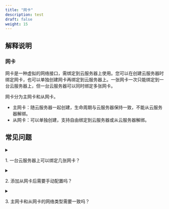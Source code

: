 ```yaml
---
title: "网卡"
description: test
draft: false
weight: 15
---
```


## 解释说明

### 网卡

网卡是一种虚拟的网络接口，需绑定到云服务器上使用。您可以在创建云服务器时绑定网卡，也可以单独创建网卡再绑定到云服务器上。一张网卡一次只能绑定到一台云服务器上，但一台云服务器可以同时绑定多张网卡。

 网卡分为主网卡和从网卡。

- 主网卡：随云服务器一起创建，生命周期与云服务器保持一致，不能从云服务器解绑。
- 从网卡：可以单独创建，支持自由绑定到云服务器或从云服务器解绑。

## 常见问题

<details>
<summary><p>
  1. 一台云服务器上可以绑定几张网卡？
  </p></summary>
<p>
  一个云服务器最多可以绑定 64 张网卡（其中主网卡 1 张，从网卡 63 张），一个网络最多可以有 252 张网卡。
  </p>
</details>


<details>
<summary><p>
  2. 添加从网卡后需要手动配置吗？
  </p></summary>
<p>
 根据云服务器使用的镜像不同，部分镜像不能自动识别从网卡导致网卡无法自启动，且当服务器添加多张网卡时，默认路由将具有不确定性，尤其在主机重启后，默认路由可能会指向一个非预期的网卡。
  </p><p>
  此时，需要您登录服务器手动配置网卡及路由，具体配置方法请参见<a href="/compute/vm/faq/common_operations/net_config/default_route/">网卡路由配置</a>。
  </p>
</details>
<details>
<summary><p>
  3. 主网卡和从网卡的网络类型需要一致吗？
  </p></summary>
<p>不需要，主网卡与从网卡的网络类型互不影响。
  </p>
</details>





